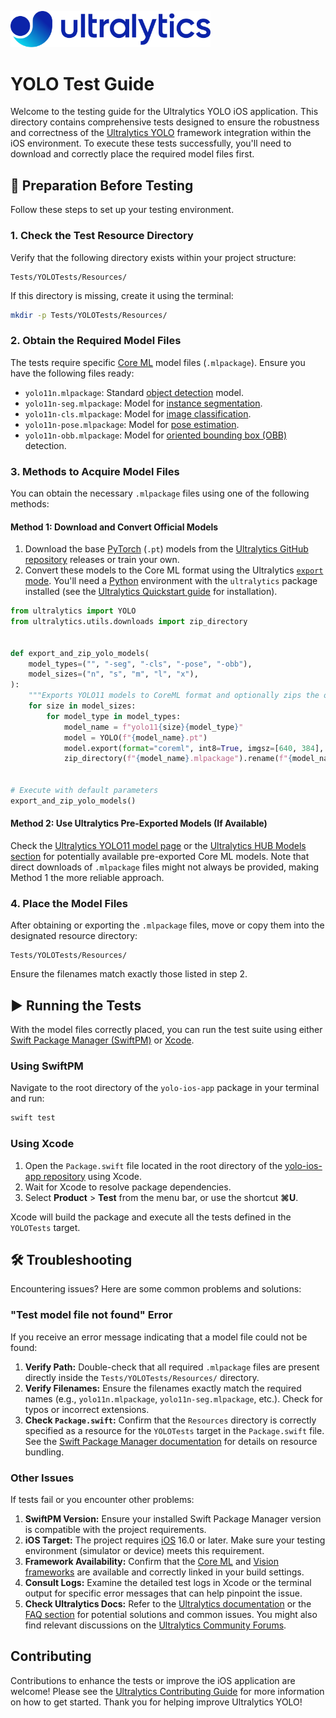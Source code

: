 <a href="https://www.ultralytics.com/"><img src="https://raw.githubusercontent.com/ultralytics/assets/main/logo/Ultralytics_Logotype_Original.svg" width="320" alt="Ultralytics logo"></a>

# YOLO Test Guide

Welcome to the testing guide for the Ultralytics YOLO iOS application. This directory contains comprehensive tests designed to ensure the robustness and correctness of the [Ultralytics YOLO](https://docs.ultralytics.com/) framework integration within the iOS environment. To execute these tests successfully, you'll need to download and correctly place the required model files first.

## 🧪 Preparation Before Testing

Follow these steps to set up your testing environment.

### 1. Check the Test Resource Directory

Verify that the following directory exists within your project structure:

```
Tests/YOLOTests/Resources/
```

If this directory is missing, create it using the terminal:

```bash
mkdir -p Tests/YOLOTests/Resources/
```

### 2. Obtain the Required Model Files

The tests require specific [Core ML](https://developer.apple.com/documentation/coreml) model files (`.mlpackage`). Ensure you have the following files ready:

- `yolo11n.mlpackage`: Standard [object detection](https://docs.ultralytics.com/tasks/detect/) model.
- `yolo11n-seg.mlpackage`: Model for [instance segmentation](https://docs.ultralytics.com/tasks/segment/).
- `yolo11n-cls.mlpackage`: Model for [image classification](https://docs.ultralytics.com/tasks/classify/).
- `yolo11n-pose.mlpackage`: Model for [pose estimation](https://docs.ultralytics.com/tasks/pose/).
- `yolo11n-obb.mlpackage`: Model for [oriented bounding box (OBB)](https://docs.ultralytics.com/tasks/obb/) detection.

### 3. Methods to Acquire Model Files

You can obtain the necessary `.mlpackage` files using one of the following methods:

#### Method 1: Download and Convert Official Models

1.  Download the base [PyTorch](https://pytorch.org/) (`.pt`) models from the [Ultralytics GitHub repository](https://github.com/ultralytics/ultralytics) releases or train your own.
2.  Convert these models to the Core ML format using the Ultralytics [`export` mode](https://docs.ultralytics.com/modes/export/). You'll need a [Python](https://www.python.org/) environment with the `ultralytics` package installed (see the [Ultralytics Quickstart guide](https://docs.ultralytics.com/quickstart/) for installation).

```python
from ultralytics import YOLO
from ultralytics.utils.downloads import zip_directory


def export_and_zip_yolo_models(
    model_types=("", "-seg", "-cls", "-pose", "-obb"),
    model_sizes=("n", "s", "m", "l", "x"),
):
    """Exports YOLO11 models to CoreML format and optionally zips the output packages."""
    for size in model_sizes:
        for model_type in model_types:
            model_name = f"yolo11{size}{model_type}"
            model = YOLO(f"{model_name}.pt")
            model.export(format="coreml", int8=True, imgsz=[640, 384], nms=True if model_type == "" else False)
            zip_directory(f"{model_name}.mlpackage").rename(f"{model_name}.mlpackage.zip")


# Execute with default parameters
export_and_zip_yolo_models()
```

#### Method 2: Use Ultralytics Pre-Exported Models (If Available)

Check the [Ultralytics YOLO11 model page](https://docs.ultralytics.com/models/yolo11/) or the [Ultralytics HUB Models section](https://docs.ultralytics.com/hub/models/) for potentially available pre-exported Core ML models. Note that direct downloads of `.mlpackage` files might not always be provided, making Method 1 the more reliable approach.

### 4. Place the Model Files

After obtaining or exporting the `.mlpackage` files, move or copy them into the designated resource directory:

```
Tests/YOLOTests/Resources/
```

Ensure the filenames match exactly those listed in step 2.

## ▶️ Running the Tests

With the model files correctly placed, you can run the test suite using either [Swift Package Manager (SwiftPM)](https://www.swift.org/package-manager/) or [Xcode](https://developer.apple.com/xcode/).

### Using SwiftPM

Navigate to the root directory of the `yolo-ios-app` package in your terminal and run:

```bash
swift test
```

### Using Xcode

1.  Open the `Package.swift` file located in the root directory of the [yolo-ios-app repository](https://github.com/ultralytics/yolo-ios-app) using Xcode.
2.  Wait for Xcode to resolve package dependencies.
3.  Select **Product** > **Test** from the menu bar, or use the shortcut **⌘U**.

Xcode will build the package and execute all the tests defined in the `YOLOTests` target.

## 🛠️ Troubleshooting

Encountering issues? Here are some common problems and solutions:

### "Test model file not found" Error

If you receive an error message indicating that a model file could not be found:

1.  **Verify Path:** Double-check that all required `.mlpackage` files are present directly inside the `Tests/YOLOTests/Resources/` directory.
2.  **Verify Filenames:** Ensure the filenames exactly match the required names (e.g., `yolo11n.mlpackage`, `yolo11n-seg.mlpackage`, etc.). Check for typos or incorrect extensions.
3.  **Check `Package.swift`:** Confirm that the `Resources` directory is correctly specified as a resource for the `YOLOTests` target in the `Package.swift` file. See the [Swift Package Manager documentation](https://developer.apple.com/documentation/swift_packages/bundling_resources_with_a_swift_package) for details on resource bundling.

### Other Issues

If tests fail or you encounter other problems:

1.  **SwiftPM Version:** Ensure your installed Swift Package Manager version is compatible with the project requirements.
2.  **iOS Target:** The project requires [iOS](https://www.apple.com/ios/) 16.0 or later. Make sure your testing environment (simulator or device) meets this requirement.
3.  **Framework Availability:** Confirm that the [Core ML](https://developer.apple.com/documentation/coreml) and [Vision frameworks](https://developer.apple.com/documentation/vision) are available and correctly linked in your build settings.
4.  **Consult Logs:** Examine the detailed test logs in Xcode or the terminal output for specific error messages that can help pinpoint the issue.
5.  **Check Ultralytics Docs:** Refer to the [Ultralytics documentation](https://docs.ultralytics.com/) or the [FAQ section](https://docs.ultralytics.com/help/FAQ/) for potential solutions and common issues. You might also find relevant discussions on the [Ultralytics Community Forums](https://community.ultralytics.com/).

## Contributing

Contributions to enhance the tests or improve the iOS application are welcome! Please see the [Ultralytics Contributing Guide](https://docs.ultralytics.com/help/contributing/) for more information on how to get started. Thank you for helping improve Ultralytics YOLO!
